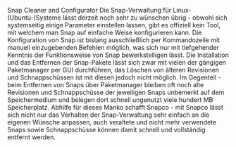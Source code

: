 Snap Cleaner and Configurator
Die Snap-Verwaltung für Linux-(Ubuntu-)Systeme lässt derzeit noch sehr zu wünschen übrig - obwohl sich systemseitig einige Parameter einstellen lassen, gibt es offiziell kein Tool, mit welchem man Snap auf einfache Weise konfigurieren kann. Die Konfiguration von Snap ist bislang ausschließlich per Kommandozeile mit manuell einzugebenden Befehlen möglich, was sich nur mit tiefgehender Kenntnis der Funktionsweise von Snap bewerkstelligen lässt. Die Installation und das Entfernen der Snap-Pakete lässt sich zwar mit vielen der gängigen Paketmanager per GUI durchführen, das Löschen von älteren Revisionen und Schnappschüssen ist mit diesen jedoch nicht möglich. Im Gegenteil - beim Entfernen von Snaps über Paketmanager bleiben oft noch alte Revisionen und Schnappschüsse der jeweiligen Snaps unbemerkt auf dem Speichermedium und belegen dort schnell ungenutzt viele hundert MB Speicherplatz.
Abhilfe für dieses Manko schafft Snapco - mit Snapco lässt sich nicht nur das Verhalten der Snap-Verwaltung sehr einfach an die eigenen Wünsche anpassen, auch veraltete und nicht mehr verwendete Snaps sowie Schnappschüsse können damit schnell und vollständig entfernt werden.
